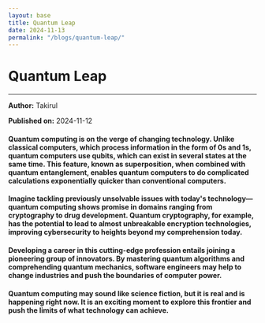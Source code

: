 ```yaml
---
layout: base
title: Quantum Leap
date: 2024-11-13
permalink: "/blogs/quantum-leap/"
---
```


# Quantum Leap

---

**Author:** Takirul

**Published on:** 2024-11-12

#### Quantum computing is on the verge of changing technology. Unlike classical computers, which process information in the form of 0s and 1s, quantum computers use qubits, which can exist in several states at the same time. This feature, known as superposition, when combined with quantum entanglement, enables quantum computers to do complicated calculations exponentially quicker than conventional computers.

#### Imagine tackling previously unsolvable issues with today's technology—quantum computing shows promise in domains ranging from cryptography to drug development. Quantum cryptography, for example, has the potential to lead to almost unbreakable encryption technologies, improving cybersecurity to heights beyond my comprehension today.

#### Developing a career in this cutting-edge profession entails joining a pioneering group of innovators. By mastering quantum algorithms and comprehending quantum mechanics, software engineers may help to change industries and push the boundaries of computer power.

#### Quantum computing may sound like science fiction, but it is real and is happening right now. It is an exciting moment to explore this frontier and push the limits of what technology can achieve.
